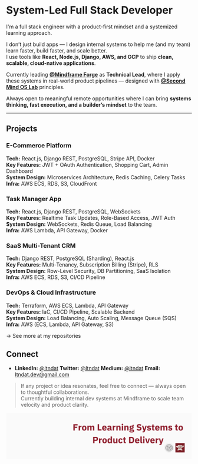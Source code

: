 # System-Led Full Stack Developer

I'm a full stack engineer with a product-first mindset and a systemized learning approach.

I don’t just build apps — I design internal systems to help me (and my team) learn faster, build faster, and scale better.  
I use tools like **React, Node.js, Django, AWS, and GCP** to ship **clean, scalable, cloud-native applications**.

Currently leading [**@Mindframe Forge**](https://github.com/mindfrm) as **Technical Lead**, where I apply these systems in real-world product pipelines — designed with [**@Second Mind OS Lab**](https://github.com/smindlab) principles.

Always open to meaningful remote opportunities where I can bring **systems thinking, fast execution, and a builder’s mindset** to the team.

---

## Projects

### E-Commerce Platform  
**Tech:** React.js, Django REST, PostgreSQL, Stripe API, Docker  
**Key Features:** JWT + OAuth Authentication, Shopping Cart, Admin Dashboard  
**System Design:** Microservices Architecture, Redis Caching, Celery Tasks  
**Infra:** AWS ECS, RDS, S3, CloudFront



### Task Manager App  
**Tech:** React.js, Django REST, PostgreSQL, WebSockets  
**Key Features:** Realtime Task Updates, Role-Based Access, JWT Auth  
**System Design:** WebSockets, Redis Queue, Load Balancing  
**Infra:** AWS Lambda, API Gateway, Docker



### SaaS Multi-Tenant CRM  
**Tech:** Django REST, PostgreSQL (Sharding), React.js  
**Key Features:** Multi-Tenancy, Subscription Billing (Stripe), RLS  
**System Design:** Row-Level Security, DB Partitioning, SaaS Isolation  
**Infra:** AWS ECS, RDS, S3, CI/CD Pipeline



### DevOps & Cloud Infrastructure  
**Tech:** Terraform, AWS ECS, Lambda, API Gateway  
**Key Features:** IaC, CI/CD Pipeline, Scalable Backend  
**System Design:** Load Balancing, Auto Scaling, Message Queue (SQS)  
**Infra:** AWS (ECS, Lambda, API Gateway, S3)



→ See more at my repositories   



## Connect

- **LinkedIn:** [@ltndat](https://www.linkedin.com/in/ltndat)  **Twitter:** [@ltndat](https://twitter.com/ltndat)  **Medium:** [@ltndat](https://medium.com/@ltndat) 
 **Email:** ltndat.dev@gmail.com

> If any project or idea resonates, feel free to connect — always open to thoughtful collaborations.   
> Currently building internal dev systems at Mindframe to scale team velocity and product clarity.

![Cover](./cover.png)
